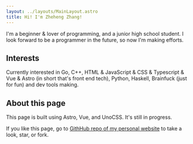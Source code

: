 ```yaml
---
layout: ../layouts/MainLayout.astro
title: Hi! I'm Zheheng Zhang!
---
```


I'm a beginner & lover of programming, and a junior high school student. I look forward to be a programmer in the future, so now I'm making efforts.

## Interests

Currently interested in Go, C++, HTML & JavaScript & CSS & Typescript & Vue & Astro (in short that's front end tech), Python, Haskell, Brainfuck (just for fun) and dev tools making.

## About this page

This page is built using Astro, Vue, and UnoCSS. It's still in progress.

If you like this page, go to [GithHub repo of my personal website](https://github.com/zhangzheheng/zzhme) to take a look, star, or fork.
